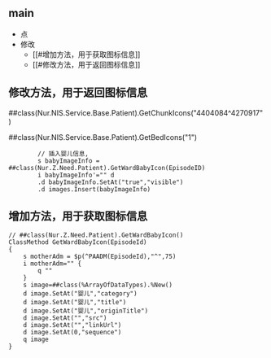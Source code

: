 


## main
- 点
- 修改
	- [[#增加方法，用于获取图标信息]]
	- [[#修改方法，用于返回图标信息]]


## 修改方法，用于返回图标信息

##class(Nur.NIS.Service.Base.Patient).GetChunkIcons("4404084^4270917")

##class(Nur.NIS.Service.Base.Patient).GetBedIcons("1")

```
		// 插入婴儿信息,
		s babyImageInfo = ##class(Nur.Z.Need.Patient).GetWardBabyIcon(EpisodeID)
		i babyImageInfo'="" d
		.d babyImageInfo.SetAt("true","visible")
		.d images.Insert(babyImageInfo)
```


## 增加方法，用于获取图标信息

```
// ##class(Nur.Z.Need.Patient).GetWardBabyIcon()
ClassMethod GetWardBabyIcon(EpisodeId)
{
	s motherAdm = $p(^PAADM(EpisodeId),"^",75)
	i motherAdm="" {
		q ""
	}
	s image=##class(%ArrayOfDataTypes).%New()
	d image.SetAt("婴儿","category")
	d image.SetAt("婴儿","title")
    d image.SetAt("婴儿","originTitle") 
	d image.SetAt("","src")
	d image.SetAt("","linkUrl")
	d image.SetAt(0,"sequence")
	q image
}
```